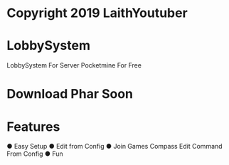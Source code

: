 
# Copyright 2019 LaithYoutuber

# LobbySystem
LobbySystem For Server Pocketmine For Free

# Download Phar Soon

# Features
● Easy Setup
● Edit from Config
● Join Games Compass Edit Command From Config 
● Fun
